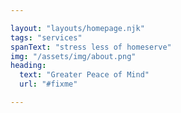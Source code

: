 ```yaml
---

layout: "layouts/homepage.njk"
tags: "services"
spanText: "stress less of homeserve"
img: "/assets/img/about.png"
heading: 
  text: "Greater Peace of Mind"
  url: "#fixme"

---
```

